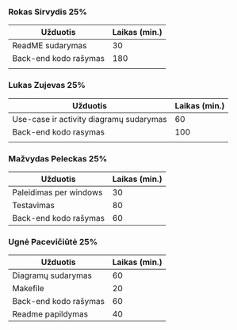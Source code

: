 ### Rokas Sirvydis 25%
| Užduotis | Laikas (min.) |
|----------|---------------|
|ReadME sudarymas|30       |
|Back-end kodo rašymas|180 |
|          |               |

### Lukas Zujevas 25%
| Užduotis | Laikas (min.) |
|----------|---------------|
|Use-case ir activity diagramų sudarymas |60|
|Back-end kodo rasymas|100 |
|          |               |

### Mažvydas Peleckas 25%
| Užduotis | Laikas (min.) |
|----------|---------------|
|Paleidimas per windows|30 |
|Testavimas     |80        |
|Back-end kodo rašymas|60  |

### Ugnė Pacevičiūtė 25%
| Užduotis | Laikas (min.) |
|----------|---------------|
|Diagramų sudarymas|60     |
|Makefile  |20             |
|Back-end kodo rašymas|60  |
|Readme papildymas|40      |

